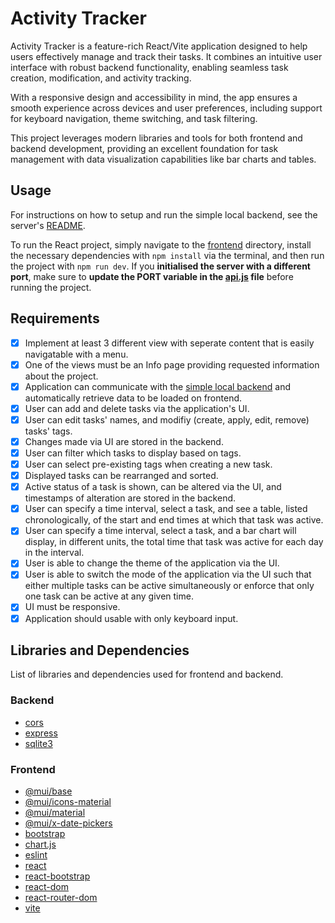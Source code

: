 # Activity Tracker
Activity Tracker is a feature-rich React/Vite application designed to help users effectively manage and track their tasks. It combines an intuitive user interface with robust backend functionality, enabling seamless task creation, modification, and activity tracking.  

With a responsive design and accessibility in mind, the app ensures a smooth experience across devices and user preferences, including support for keyboard navigation, theme switching, and task filtering.  

This project leverages modern libraries and tools for both frontend and backend development, providing an excellent foundation for task management with data visualization capabilities like bar charts and tables.  

## Usage

For instructions on how to setup and run the simple local backend, see the server's [README](https://github.com/YaKnee/activity-tracker/server/README.txt).

To run the React project, simply navigate to the [frontend](https://github.com/YaKnee/activity-tracker/frontend) directory, install the necessary dependencies with `npm install` via the terminal, and then run the project with `npm run dev`. If you __initialised the server with a different port__, make sure to __update the PORT variable in the [api.js](https://github.com/YaKnee/activity-tracker/frontend/src/utils/api.js) file__ before running the project.


## Requirements
- [x] Implement at least 3 different view with seperate content that is easily navigatable with a menu.
- [x] One of the views must be an Info page providing requested information about the project.
- [x] Application can communicate with the [simple local backend](https://github.com/YaKnee/activity-tracker/server/server.js) and automatically retrieve data to be loaded on frontend.
- [x] User can add and delete tasks via the application's UI.
- [x] User can edit tasks' names, and modifiy (create, apply, edit, remove) tasks' tags.
- [x] Changes made via UI are stored in the backend.
- [x] User can filter which tasks to display based on tags.
- [x] User can select pre-existing tags when creating a new task.
- [x] Displayed tasks can be rearranged and sorted.
- [x] Active status of a task is shown, can be altered via the UI, and timestamps of alteration are stored in the backend.
- [x] User can specify a time interval, select a task, and see a table, listed chronologically, of the start and end times at which that task was active.
- [x] User can specify a time interval, select a task, and a bar chart will display, in different units, the total time that task was active for each day in the interval.
- [x] User is able to change the theme of the application via the UI.
- [x] User is able to switch the mode of the application via the UI such that either multiple tasks can be active simultaneously or enforce that only one task can be active at any given time.
- [x] UI must be responsive.
- [x] Application should usable with only keyboard input.

## Libraries and Dependencies

List of libraries and dependencies used for frontend and backend.

### Backend
- [cors](https://www.npmjs.com/package/cors)
- [express](https://www.npmjs.com/package/express)
- [sqlite3](https://www.npmjs.com/package/sqlite3)

### Frontend
- [@mui/base](https://www.npmjs.com/package/@mui/base)
- [@mui/icons-material](https://www.npmjs.com/package/@mui/icons-material)
- [@mui/material](https://www.npmjs.com/package/@mui/material)
- [@mui/x-date-pickers](https://www.npmjs.com/package/@mui/x-date-pickers)
- [bootstrap](https://www.npmjs.com/package/bootstrap)
- [chart.js](https://www.npmjs.com/package/chartjs)
- [eslint](https://www.npmjs.com/package/eslint)
- [react](https://www.npmjs.com/package/react)
- [react-bootstrap](https://www.npmjs.com/package/react-bootstrap)
- [react-dom](https://www.npmjs.com/package/react-dom)
- [react-router-dom](https://www.npmjs.com/package/react-router-dom)
- [vite](https://www.npmjs.com/package/vite)
